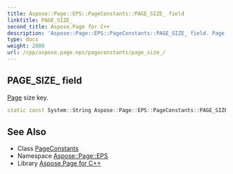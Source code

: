 ```yaml
---
title: Aspose::Page::EPS::PageConstants::PAGE_SIZE_ field
linktitle: PAGE_SIZE_
second_title: Aspose.Page for C++
description: 'Aspose::Page::EPS::PageConstants::PAGE_SIZE_ field. Page size key in C++.'
type: docs
weight: 2800
url: /cpp/aspose.page.eps/pageconstants/page_size_/
---
```

## PAGE_SIZE_ field


[Page](../../../aspose.page/) size key.

```cpp
static const System::String Aspose::Page::EPS::PageConstants::PAGE_SIZE_
```

## See Also

* Class [PageConstants](../)
* Namespace [Aspose::Page::EPS](../../)
* Library [Aspose.Page for C++](../../../)
